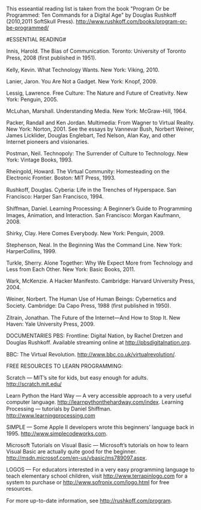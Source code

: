 This esseantial reading list is taken from the book "Program Or be Programmed: Ten Commands for a Digital Age" by Douglas Rushkoff (2010,2011 SoftSkull Press). 
http://www.rushkoff.com/books/program-or-be-programmed/




#ESSENTIAL READING#

Innis, Harold. The Bias of Communication. Toronto: University of Toronto Press, 2008 (ﬁrst published in 1951).

Kelly, Kevin. What Technology Wants. New York: Viking, 2010. 

Lanier, Jaron. You Are Not a Gadget. New York: Knopf, 2009.

Lessig, Lawrence. Free Culture: The Nature and Future of Creativity. New York: Penguin, 2005.

McLuhan, Marshall. Understanding Media. New York: McGraw-Hill, 1964.

Packer, Randall and Ken Jordan. Multimedia: From Wagner to Virtual Reality. New York: Norton, 2001.  See the essays by Vannevar Bush, Norbert Weiner, James Licklider, Douglas Englebart, Ted Nelson, Alan Kay, and other Internet pioneers and visionaries.

Postman, Neil. Technopoly: The Surrender of Culture to Technology. New York: Vintage Books, 1993.

Rheingold, Howard. The Virtual Community: Homesteading on the Electronic Frontier. Boston: MIT Press, 1993.

Rushkoﬀ, Douglas. Cyberia: Life in the Trenches of Hyperspace. San Francisco: Harper San Francisco, 1994.

Shiﬀman, Daniel. Learning Processing: A Beginner’s Guide to Programming Images, Animation, and Interaction. San Francisco: Morgan Kaufmann, 2008.

Shirky, Clay. Here Comes Everybody. New York: Penguin, 2009.

Stephenson, Neal. In the Beginning Was the Command Line. New York: HarperCollins, 1999.

Turkle, Sherry. Alone Together: Why We Expect More from Technology and Less from Each Other. New York: Basic Books, 2011.

Wark, McKenzie. A Hacker Manifesto. Cambridge: Harvard University Press, 2004.

Weiner, Norbert. The Human Use of Human Beings: Cybernetics and Society. Cambridge: Da Capo Press, 1988 (ﬁrst published in 1950).

Zitrain, Jonathan. The Future of the Internet—And How to Stop It. New Haven: Yale University Press, 2009.

DOCUMENTARIES
PBS: Frontline: Digital Nation, by Rachel Dretzen and Douglas Rushkoﬀ. Available streaming online at http://pbsdigitalnation.org.

BBC: The Virtual Revolution. http://www.bbc.co.uk/virtualrevolution/.


FREE RESOURCES TO LEARN PROGRAMMING:

Scratch — MIT’s site for kids, but easy enough for adults. http://scratch.mit.edu/

Learn Python the Hard Way — A very accessible approach to a very useful computer language. http://learnpythonthehardway.com/index.
Learning Processing — tutorials by Daniel Shiﬀman. http://www.learningprocessing.com

SIMPLE — Some Apple II developers wrote this beginners’ language back in 1995. http://www.simplecodeworks.com.

Microsoft Tutorials on Visual Basic — Microsoft’s tutorials on how to learn Visual Basic are actually quite good for the beginner. http://msdn.microsof.com/en-us/vbasic/ms789097.aspx.

LOGOS — For educators interested in a very easy programming language to teach elementary school children, visit http://www.terrapinlogo.com for a system to purchase or http://www.sofronix.com/logo.html for free resources. 

For more up-to-date information, see http://rushkoﬀ.com/program.

